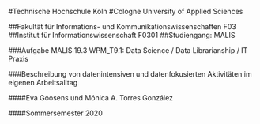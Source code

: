 #Technische Hochschule Köln 
#Cologne University of Applied Sciences 
 
##Fakultät für Informations- und Kommunikationswissenschaften F03 
##Institut für Informationswissenschaft F0301 
##Studiengang: MALIS 


###Aufgabe MALIS 19.3 WPM_T9.1: Data Science / Data Librarianship / IT Praxis


###Beschreibung von datenintensiven und datenfokusierten Aktivitäten im eigenen Arbeitsalltag

####Eva Goosens und Mónica A. Torres González

####Sommersemester 2020




